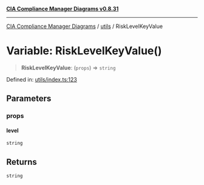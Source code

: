 [**CIA Compliance Manager Diagrams v0.8.31**](../../README.md)

***

[CIA Compliance Manager Diagrams](../../modules.md) / [utils](../README.md) / RiskLevelKeyValue

# Variable: RiskLevelKeyValue()

> **RiskLevelKeyValue**: (`props`) => `string`

Defined in: [utils/index.ts:123](https://github.com/Hack23/cia-compliance-manager/blob/85c025371255f412469ec0119911b7cb143a6212/src/utils/index.ts#L123)

## Parameters

### props

#### level

`string`

## Returns

`string`
